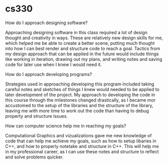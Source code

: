 # cs330


How do I approach designing software?

Approaching designing software in this class required a lot of design thought and creativity in ways. These are relatively new design skills for me, which helped me be able to create a better scene, putting much thought into how I can best render and structure code to reach a goal. Tactics from my design approach that can be applied in the future would include things like working in iteration, drawing out my plans, and writing notes and saving code for later use when I knew I would need it.

How do I approach developing programs?

Strategies used in approaching developing this program included taking careful notes and sketches of things I knew would needed to be applied to later development of the project. My approach to developing the code in this course through the milestones changed drastically, as I became mor accustomed to the setup of the libraries and the structure of the library, leaving me with more time to work out the code than having to debug property and structure issues.


How can computer science help me in reaching my goals?

Computational Graphics and vizualizations gave me new knowledge of code that can help me achieve my goals, such as how to setup libaries in C++, and how to properly notetake and structure in C++. This will help me in my professional career, as I can use these notes and structure to reflect and solve problems quicker.
